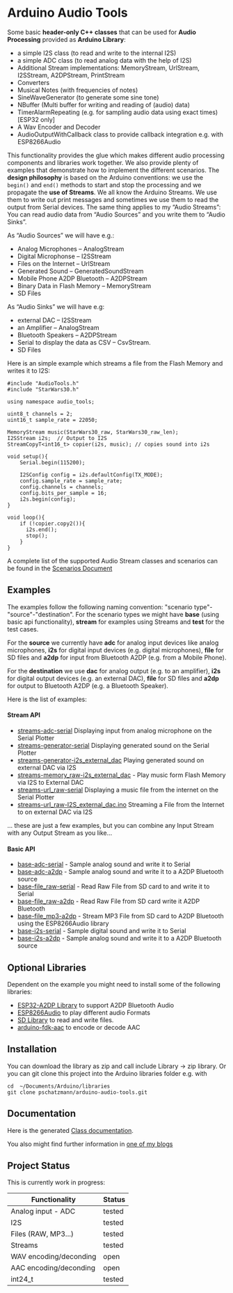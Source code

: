 # Arduino Audio Tools

Some basic __header-only C++ classes__ that can be used for __Audio Processing__ provided as __Arduino Library__:

- a simple I2S class (to read and write to the internal I2S) 
- a simple ADC class (to read analog data with the help of I2S) 
- Additional Stream implementations: MemoryStream, UrlStream, I2SStream, A2DPStream, PrintStream
- Converters
- Musical Notes (with frequencies of notes)
- SineWaveGenerator (to generate some sine tone)
- NBuffer (Multi buffer for writing and reading of (audio) data)
- TimerAlarmRepeating (e.g. for sampling audio data using exact times) [ESP32 only]
- A Wav Encoder and Decoder
- AudioOutputWithCallback class to provide callback integration e.g. with ESP8266Audio

This functionality provides the glue which makes different audio processing components and libraries work together.
We also provide plenty of examples that demonstrate how to implement the different scenarios. The __design philosophy__ is based on the Arduino conventions: we use the ```begin()``` and ```end()``` methods to start and stop the processing and we propagate the __use of Streams__.  We all know the Arduino Streams. We use them to write out print messages and sometimes we use them to read the output from Serial devices. The same thing applies to my “Audio Streams”: You can read audio data from “Audio Sources” and you write them to “Audio Sinks”.

As “Audio Sources” we will have e.g.:

- Analog Microphones – AnalogStream
- Digital Microphonse – I2SStream
- Files on the Internet – UrlStream
- Generated Sound – GeneratedSoundStream
- Mobile Phone A2DP Bluetooth – A2DPStream
- Binary Data in Flash Memory – MemoryStream
- SD Files

As “Audio Sinks” we will have e.g:

- external DAC – I2SStream
- an Amplifier – AnalogStream
- Bluetooth Speakers – A2DPStream
- Serial to display the data as CSV – CsvStream.
- SD Files

Here is an simple example which streams a file from the Flash Memory and writes it to I2S: 

```
#include "AudioTools.h"
#include "StarWars30.h"

using namespace audio_tools;  

uint8_t channels = 2;
uint16_t sample_rate = 22050;

MemoryStream music(StarWars30_raw, StarWars30_raw_len);
I2SStream i2s;  // Output to I2S
StreamCopyT<int16_t> copier(i2s, music); // copies sound into i2s

void setup(){
    Serial.begin(115200);

    I2SConfig config = i2s.defaultConfig(TX_MODE);
    config.sample_rate = sample_rate;
    config.channels = channels;
    config.bits_per_sample = 16;
    i2s.begin(config);
}

void loop(){
    if (!copier.copy2()){
      i2s.end();
      stop();
    }
}

```
A complete list of the supported Audio Stream classes and scenarios can be found in the [Scenarios Document](Scenarios.md)


## Examples

The examples follow the following naming convention: "scenario type"-"source"-"destination". For the scenario types we might have __base__ (using basic api functionality), __stream__ for examples using Streams and __test__ for the test cases. 

For the __source__ we currently have __adc__ for analog input devices like analog microphones, __i2s__ for digital input devices (e.g. digital microphones), __file__ for SD files and __a2dp__ for input from Bluetooth A2DP (e.g. from a Mobile Phone).

For the __destination__ we use __dac__ for analog output (e.g. to an amplifier), __i2s__ for digital output devices (e.g. an external DAC), __file__ for SD files and __a2dp__ for output to Bluetooth A2DP (e.g. a Bluetooth Speaker).


Here is the list of examples:

#### Stream API

- [streams-adc-serial](/examples/streams-adc-serial) Displaying input from analog microphone on the Serial Plotter
- [streams-generator-serial](/examples/streams-generator-serial) Displaying generated sound on the Serial Plotter
- [streams-generator-i2s_external_dac](/examples/streams-generator-i2s_external_dac) Playing generated sound on external DAC via I2S
- [streams-memory_raw-i2s_external_dac](examples/streams-memory_raw-i2s_external_dac) - Play music form Flash Memory via I2S to External DAC
- [streams-url_raw-serial](/examples/streams-url_raw-serial) Displaying a music file from the internet on the Serial Plotter
- [streams-url_raw-I2S_external_dac.ino](/examples/streams-url_raw-I2S_external_dac.ino) Streaming a File from the Internet to on external DAC via I2S

... these are just a few examples, but you can combine any Input Stream with any Output Stream as you like...

#### Basic API

- [base-adc-serial](examples/base-adc-serial) - Sample analog sound and write it to Serial
- [base-adc-a2dp](examples/base-adc-a2dp) - Sample analog sound and write it to a A2DP Bluetooth source 
- [base-file_raw-serial](examples/base-file_raw-serial) - Read Raw File from SD card to and write it to Serial
- [base-file_raw-a2dp](examples/base-file_raw-a2dp) - Read Raw File from SD card write it A2DP Bluetooth
- [base-file_mp3-a2dp](examples/base-file_mp3-a2dp) - Stream MP3 File from SD card to A2DP Bluetooth using the ESP8266Audio library
- [base-i2s-serial](examples/base-i2s-serial) - Sample digital sound and write it to Serial
- [base-i2s-a2dp](examples/base-i2s-a2dp) - Sample analog sound and write it to a A2DP Bluetooth source 



## Optional Libraries

Dependent on the example you might need to install some of the following libraries:

- [ESP32-A2DP Library](https://github.com/pschatzmann/ESP32-A2DP) to support A2DP Bluetooth Audio
- [ESP8266Audio]( ) to play different audio Formats
- [SD Library](https://www.arduino.cc/en/reference/SD) to read and write files.
- [arduino-fdk-aac](https://github.com/pschatzmann/arduino-fdk-aac) to encode or decode AAC 



## Installation

You can download the library as zip and call include Library -> zip library. Or you can git clone this project into the Arduino libraries folder e.g. with

```
cd  ~/Documents/Arduino/libraries
git clone pschatzmann/arduino-audio-tools.git

```

## Documentation

Here is the generated [Class documentation](https://pschatzmann.github.io/arduino-audio-tools/html/annotated.html). 

You also might find further information in [one of my blogs](https://www.pschatzmann.ch/home/category/machine-sound/)

## Project Status

This is currently work in progress:

| Functionality          | Status  |
|------------------------|---------|
| Analog input - ADC     | tested  |
| I2S                    | tested  |
| Files (RAW, MP3...)    | tested  |
| Streams                | tested  |
| WAV encoding/deconding | open    |          
| AAC encoding/deconding | open    |          
| int24_t                | tested  |           

